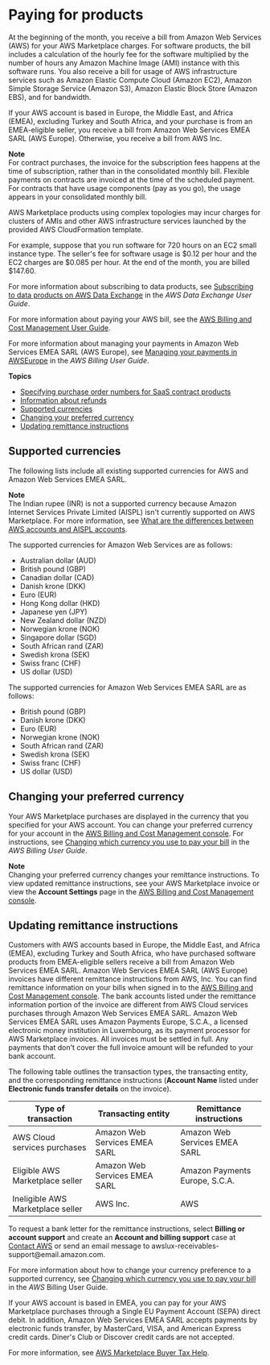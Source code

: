 # Paying for products<a name="buyer-paying-for-products"></a>

At the beginning of the month, you receive a bill from Amazon Web Services \(AWS\) for your AWS Marketplace charges\. For software products, the bill includes a calculation of the hourly fee for the software multiplied by the number of hours any Amazon Machine Image \(AMI\) instance with this software runs\. You also receive a bill for usage of AWS infrastructure services such as Amazon Elastic Compute Cloud \(Amazon EC2\), Amazon Simple Storage Service \(Amazon S3\), Amazon Elastic Block Store \(Amazon EBS\), and for bandwidth\. 

If your AWS account is based in Europe, the Middle East, and Africa \(EMEA\), excluding Turkey and South Africa, and your purchase is from an EMEA\-eligible seller, you receive a bill from Amazon Web Services EMEA SARL \(AWS Europe\)\. Otherwise, you receive a bill from AWS Inc\. 

**Note**  
For contract purchases, the invoice for the subscription fees happens at the time of subscription, rather than in the consolidated monthly bill\. Flexible payments on contracts are invoiced at the time of the scheduled payment\. For contracts that have usage components \(pay as you go\), the usage appears in your consolidated monthly bill\.

AWS Marketplace products using complex topologies may incur charges for clusters of AMIs and other AWS infrastructure services launched by the provided AWS CloudFormation template\. 

For example, suppose that you run software for 720 hours on an EC2 small instance type\. The seller's fee for software usage is $0\.12 per hour and the EC2 charges are $0\.085 per hour\. At the end of the month, you are billed $147\.60\. 

For more information about subscribing to data products, see [Subscribing to data products on AWS Data Exchange](https://docs.aws.amazon.com/data-exchange/latest/userguide/subscribe-to-data-sets.html) in the *AWS Data Exchange User Guide*\.

For more information about paying your AWS bill, see the [AWS Billing and Cost Management User Guide](https://docs.aws.amazon.com/awsaccountbilling/latest/aboutv2/billing-what-is.html)\.

For more information about managing your payments in Amazon Web Services EMEA SARL \(AWS Europe\), see [Managing your payments in AWSEurope](https://docs.aws.amazon.com/awsaccountbilling/latest/aboutv2/emea-payments.html) in the *AWS Billing User Guide*\.

**Topics**
+ [Specifying purchase order numbers for SaaS contract products](buyer-purchase-orders.md)
+ [Information about refunds](buyer-refunds.md)
+ [Supported currencies](#supported-currencies)
+ [Changing your preferred currency](#changing-your-preferred-currency)
+ [Updating remittance instructions](#Updating-remittance-instructions)

## Supported currencies<a name="supported-currencies"></a>

The following lists include all existing supported currencies for AWS and Amazon Web Services EMEA SARL\.

**Note**  
The Indian rupee \(INR\) is not a supported currency because Amazon Internet Services Private Limited \(AISPL\) isn't currently supported on AWS Marketplace\. For more information, see [What are the differences between AWS accounts and AISPL accounts](http://aws.amazon.com/premiumsupport/knowledge-center/aws-aispl-differences/)\.

The supported currencies for Amazon Web Services are as follows:
+ Australian dollar \(AUD\)
+ British pound \(GBP\)
+ Canadian dollar \(CAD\) 
+ Danish krone \(DKK\)
+ Euro \(EUR\)
+ Hong Kong dollar \(HKD\)
+ Japanese yen \(JPY\)
+ New Zealand dollar \(NZD\)
+ Norwegian krone \(NOK\)
+ Singapore dollar \(SGD\)
+ South African rand \(ZAR\)
+ Swedish krona \(SEK\)
+ Swiss franc \(CHF\)
+ US dollar \(USD\)

The supported currencies for Amazon Web Services EMEA SARL are as follows:
+ British pound \(GBP\)
+ Danish krone \(DKK\)
+ Euro \(EUR\)
+ Norwegian krone \(NOK\)
+ South African rand \(ZAR\)
+ Swedish krona \(SEK\)
+ Swiss franc \(CHF\)
+ US dollar \(USD\)

## Changing your preferred currency<a name="changing-your-preferred-currency"></a>

Your AWS Marketplace purchases are displayed in the currency that you specified for your AWS account\. You can change your preferred currency for your account in the [AWS Billing and Cost Management console](https://console.aws.amazon.com/billing/home?account)\. For instructions, see [Changing which currency you use to pay your bill](https://docs.aws.amazon.com/awsaccountbilling/latest/aboutv2/manage-account-payment.html#manage-account-payment-change-currency) in the *AWS Billing User Guide*\.

**Note**  
Changing your preferred currency changes your remittance instructions\. To view updated remittance instructions, see your AWS Marketplace invoice or view the **Account Settings** page in the [AWS Billing and Cost Management console](https://console.aws.amazon.com/billing/home?account)\.

## Updating remittance instructions<a name="Updating-remittance-instructions"></a>

Customers with AWS accounts based in Europe, the Middle East, and Africa \(EMEA\), excluding Turkey and South Africa, who have purchased software products from EMEA\-eligible sellers receive a bill from Amazon Web Services EMEA SARL\. Amazon Web Services EMEA SARL \(AWS Europe\) invoices have different remittance instructions from AWS, Inc\. You can find remittance information on your bills when signed in to the [AWS Billing and Cost Management console](https://console.aws.amazon.com/billing/)\. The bank accounts listed under the remittance information portion of the invoice are different from AWS Cloud services purchases through Amazon Web Services EMEA SARL\. Amazon Web Services EMEA SARL uses Amazon Payments Europe, S\.C\.A\., a licensed electronic money institution in Luxembourg, as its payment processor for AWS Marketplace invoices\. All invoices must be settled in full\. Any payments that don't cover the full invoice amount will be refunded to your bank account\.

The following table outlines the transaction types, the transacting entity, and the corresponding remittance instructions \(**Account Name** listed under **Electronic funds transfer details** on the invoice\)\.


| Type of transaction | Transacting entity | Remittance instructions  | 
| --- | --- | --- | 
| AWS Cloud services purchases | Amazon Web Services EMEA SARL | Amazon Web Services EMEA SARL | 
| Eligible AWS Marketplace seller | Amazon Web Services EMEA SARL | Amazon Payments Europe, S\.C\.A\.  | 
| Ineligible AWS Marketplace seller | AWS Inc\. | AWS | 

To request a bank letter for the remittance instructions, select **Billing or account support** and create an **Account and billing support** case at [Contact AWS](https://aws.amazon.com/contact-us/) or send an email message to awslux\-receivables\-support@email\.amazon\.com\.

For more information about how to change your currency preference to a supported currency, see [Changing which currency you use to pay your bill](https://docs.aws.amazon.com/awsaccountbilling/latest/aboutv2/manage-account-payment.html#manage-account-payment-change-currency) in the *AWS* Billing User Guide\. 

If your AWS account is based in EMEA, you can pay for your AWS Marketplace purchases through a Single EU Payment Account \(SEPA\) direct debit\. In addition, Amazon Web Services EMEA SARL accepts payments by electronic funds transfer, by MasterCard, VISA, and American Express credit cards\. Diner's Club or Discover credit cards are not accepted\. 

For more information, see [AWS Marketplace Buyer Tax Help](http://aws.amazon.com/tax-help/marketplace-buyers/)\.